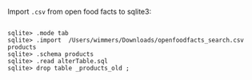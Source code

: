

Import `.csv` from open food facts to sqlite3:

```sqlite3 db.sqlite3

sqlite> .mode tab
sqlite> .import  /Users/wimmers/Downloads/openfoodfacts_search.csv products
sqlite> .schema products
sqlite> .read alterTable.sql
sqlite> drop table _products_old ;
```
